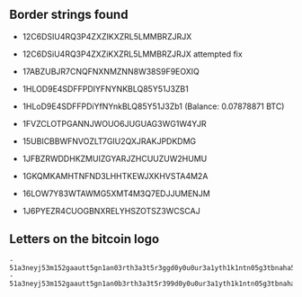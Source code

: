 ## Border strings found
  - 12C6DSIU4RQ3P4ZXZIKXZRL5LMMBRZJRJX
  - 12C6DSiU4RQ3P4ZXZiKXZRL5LMMBRZJRJX attempted fix
  
  - 17ABZUBJR7CNQFNXNMZNN8W38S9F9EOXIQ

  - 1HLOD9E4SDFFPDIYFNYNKBLQ85Y51J3ZB1
  - 1HLoD9E4SDFFPDiYfNYnkBLQ85Y51J3Zb1  (Balance: 0.07878871 BTC)
      
  - 1FVZCLOTPGANNJWOUO6JUGUAG3WG1W4YJR
  
  
  - 15UBICBBWFNVOZLT7GIU2QXJRAKJPDKDMG
  
  
  - 1JFBZRWDDHKZMUIZGYARJZHCUUZUW2HUMU
  
  
  - 1GKQMKAMHTNFND3LHHTKEWJXKHVSTA4M2A
  
  
  - 16LOW7Y83WTAWMG5XMT4M3Q7EDJJUMENJM
  
  
  - 1J6PYEZR4CUOGBNXRELYHSZOTSZ3WCSCAJ

  ## Letters on the bitcoin logo
    - 51a3neyj53m152gaautt5gn1an03rth3a3t5r3ggd0y0u0ur3a1yth1k1ntn05g3tbnaha5a3ty
    - 51a3neyj53m152gaautt5gn1an0b3rth3a3t5r399d0y0u0ur3a1yth1k1ntn05g3tbnaha5a3ty
